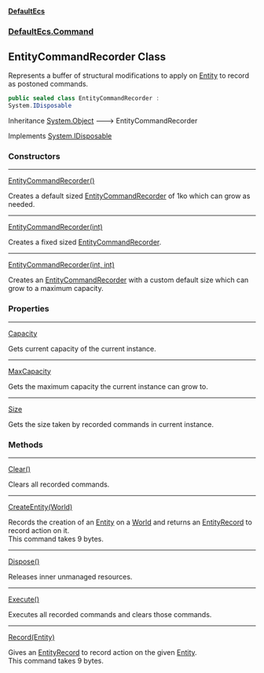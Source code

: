 #### [DefaultEcs](DefaultEcs.md 'DefaultEcs')
### [DefaultEcs.Command](DefaultEcs.md#DefaultEcs_Command 'DefaultEcs.Command')
## EntityCommandRecorder Class
Represents a buffer of structural modifications to apply on [Entity](Entity.md 'DefaultEcs.Entity') to record as postoned commands.  
```csharp
public sealed class EntityCommandRecorder :
System.IDisposable
```

Inheritance [System.Object](https://docs.microsoft.com/en-us/dotnet/api/System.Object 'System.Object') &#129106; EntityCommandRecorder  

Implements [System.IDisposable](https://docs.microsoft.com/en-us/dotnet/api/System.IDisposable 'System.IDisposable')  
### Constructors

***
[EntityCommandRecorder()](EntityCommandRecorder_EntityCommandRecorder().md 'DefaultEcs.Command.EntityCommandRecorder.EntityCommandRecorder()')

Creates a default sized [EntityCommandRecorder](EntityCommandRecorder.md 'DefaultEcs.Command.EntityCommandRecorder') of 1ko which can grow as needed.  

***
[EntityCommandRecorder(int)](EntityCommandRecorder_EntityCommandRecorder(int).md 'DefaultEcs.Command.EntityCommandRecorder.EntityCommandRecorder(int)')

Creates a fixed sized [EntityCommandRecorder](EntityCommandRecorder.md 'DefaultEcs.Command.EntityCommandRecorder').  

***
[EntityCommandRecorder(int, int)](EntityCommandRecorder_EntityCommandRecorder(int_int).md 'DefaultEcs.Command.EntityCommandRecorder.EntityCommandRecorder(int, int)')

Creates an [EntityCommandRecorder](EntityCommandRecorder.md 'DefaultEcs.Command.EntityCommandRecorder') with a custom default size which can grow to a maximum capacity.  
### Properties

***
[Capacity](EntityCommandRecorder_Capacity.md 'DefaultEcs.Command.EntityCommandRecorder.Capacity')

Gets current capacity of the current instance.  

***
[MaxCapacity](EntityCommandRecorder_MaxCapacity.md 'DefaultEcs.Command.EntityCommandRecorder.MaxCapacity')

Gets the maximum capacity the current instance can grow to.  

***
[Size](EntityCommandRecorder_Size.md 'DefaultEcs.Command.EntityCommandRecorder.Size')

Gets the size taken by recorded commands in current instance.  
### Methods

***
[Clear()](EntityCommandRecorder_Clear().md 'DefaultEcs.Command.EntityCommandRecorder.Clear()')

Clears all recorded commands.  

***
[CreateEntity(World)](EntityCommandRecorder_CreateEntity(World).md 'DefaultEcs.Command.EntityCommandRecorder.CreateEntity(DefaultEcs.World)')

Records the creation of an [Entity](Entity.md 'DefaultEcs.Entity') on a [World](World.md 'DefaultEcs.World') and returns an [EntityRecord](EntityRecord.md 'DefaultEcs.Command.EntityRecord') to record action on it.  
This command takes 9 bytes.  

***
[Dispose()](EntityCommandRecorder_Dispose().md 'DefaultEcs.Command.EntityCommandRecorder.Dispose()')

Releases inner unmanaged resources.  

***
[Execute()](EntityCommandRecorder_Execute().md 'DefaultEcs.Command.EntityCommandRecorder.Execute()')

Executes all recorded commands and clears those commands.  

***
[Record(Entity)](EntityCommandRecorder_Record(Entity).md 'DefaultEcs.Command.EntityCommandRecorder.Record(DefaultEcs.Entity)')

Gives an [EntityRecord](EntityRecord.md 'DefaultEcs.Command.EntityRecord') to record action on the given [Entity](Entity.md 'DefaultEcs.Entity').  
This command takes 9 bytes.  
